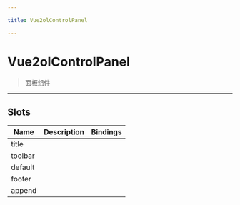```yaml
---

title: Vue2olControlPanel

---
```


# Vue2olControlPanel

> 面板组件

---

## Slots

| Name    | Description | Bindings |
| ------- | ----------- | -------- |
| title   |             |          |
| toolbar |             |          |
| default |             |          |
| footer  |             |          |
| append  |             |          |
